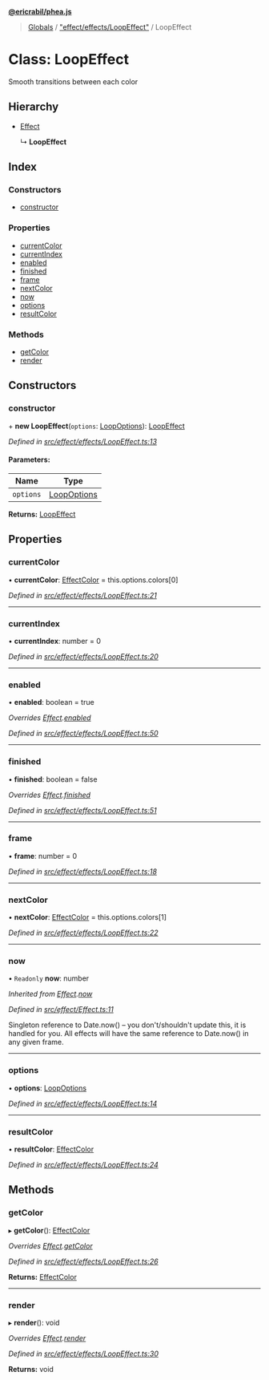 **[@ericrabil/phea.js](../README.md)**

> [Globals](../README.md) / ["effect/effects/LoopEffect"](../modules/_effect_effects_loopeffect_.md) / LoopEffect

# Class: LoopEffect

Smooth transitions between each color

## Hierarchy

* [Effect](_effect_effect_.effect.md)

  ↳ **LoopEffect**

## Index

### Constructors

* [constructor](_effect_effects_loopeffect_.loopeffect.md#constructor)

### Properties

* [currentColor](_effect_effects_loopeffect_.loopeffect.md#currentcolor)
* [currentIndex](_effect_effects_loopeffect_.loopeffect.md#currentindex)
* [enabled](_effect_effects_loopeffect_.loopeffect.md#enabled)
* [finished](_effect_effects_loopeffect_.loopeffect.md#finished)
* [frame](_effect_effects_loopeffect_.loopeffect.md#frame)
* [nextColor](_effect_effects_loopeffect_.loopeffect.md#nextcolor)
* [now](_effect_effects_loopeffect_.loopeffect.md#now)
* [options](_effect_effects_loopeffect_.loopeffect.md#options)
* [resultColor](_effect_effects_loopeffect_.loopeffect.md#resultcolor)

### Methods

* [getColor](_effect_effects_loopeffect_.loopeffect.md#getcolor)
* [render](_effect_effects_loopeffect_.loopeffect.md#render)

## Constructors

### constructor

\+ **new LoopEffect**(`options`: [LoopOptions](../interfaces/_effect_effects_loopeffect_.loopoptions.md)): [LoopEffect](_effect_effects_loopeffect_.loopeffect.md)

*Defined in [src/effect/effects/LoopEffect.ts:13](https://github.com/EricRabil/phea.js/blob/66a21c7/src/effect/effects/LoopEffect.ts#L13)*

#### Parameters:

Name | Type |
------ | ------ |
`options` | [LoopOptions](../interfaces/_effect_effects_loopeffect_.loopoptions.md) |

**Returns:** [LoopEffect](_effect_effects_loopeffect_.loopeffect.md)

## Properties

### currentColor

•  **currentColor**: [EffectColor](../modules/_structs_effect_color_.effectcolor.md) = this.options.colors[0]

*Defined in [src/effect/effects/LoopEffect.ts:21](https://github.com/EricRabil/phea.js/blob/66a21c7/src/effect/effects/LoopEffect.ts#L21)*

___

### currentIndex

•  **currentIndex**: number = 0

*Defined in [src/effect/effects/LoopEffect.ts:20](https://github.com/EricRabil/phea.js/blob/66a21c7/src/effect/effects/LoopEffect.ts#L20)*

___

### enabled

•  **enabled**: boolean = true

*Overrides [Effect](_effect_effect_.effect.md).[enabled](_effect_effect_.effect.md#enabled)*

*Defined in [src/effect/effects/LoopEffect.ts:50](https://github.com/EricRabil/phea.js/blob/66a21c7/src/effect/effects/LoopEffect.ts#L50)*

___

### finished

•  **finished**: boolean = false

*Overrides [Effect](_effect_effect_.effect.md).[finished](_effect_effect_.effect.md#finished)*

*Defined in [src/effect/effects/LoopEffect.ts:51](https://github.com/EricRabil/phea.js/blob/66a21c7/src/effect/effects/LoopEffect.ts#L51)*

___

### frame

•  **frame**: number = 0

*Defined in [src/effect/effects/LoopEffect.ts:18](https://github.com/EricRabil/phea.js/blob/66a21c7/src/effect/effects/LoopEffect.ts#L18)*

___

### nextColor

•  **nextColor**: [EffectColor](../modules/_structs_effect_color_.effectcolor.md) = this.options.colors[1]

*Defined in [src/effect/effects/LoopEffect.ts:22](https://github.com/EricRabil/phea.js/blob/66a21c7/src/effect/effects/LoopEffect.ts#L22)*

___

### now

• `Readonly` **now**: number

*Inherited from [Effect](_effect_effect_.effect.md).[now](_effect_effect_.effect.md#now)*

*Defined in [src/effect/Effect.ts:11](https://github.com/EricRabil/phea.js/blob/66a21c7/src/effect/Effect.ts#L11)*

Singleton reference to Date.now() – you don't/shouldn't update this, it is handled for you. All effects will have the same reference to Date.now() in any given frame.

___

### options

•  **options**: [LoopOptions](../interfaces/_effect_effects_loopeffect_.loopoptions.md)

*Defined in [src/effect/effects/LoopEffect.ts:14](https://github.com/EricRabil/phea.js/blob/66a21c7/src/effect/effects/LoopEffect.ts#L14)*

___

### resultColor

•  **resultColor**: [EffectColor](../modules/_structs_effect_color_.effectcolor.md)

*Defined in [src/effect/effects/LoopEffect.ts:24](https://github.com/EricRabil/phea.js/blob/66a21c7/src/effect/effects/LoopEffect.ts#L24)*

## Methods

### getColor

▸ **getColor**(): [EffectColor](../modules/_structs_effect_color_.effectcolor.md)

*Overrides [Effect](_effect_effect_.effect.md).[getColor](_effect_effect_.effect.md#getcolor)*

*Defined in [src/effect/effects/LoopEffect.ts:26](https://github.com/EricRabil/phea.js/blob/66a21c7/src/effect/effects/LoopEffect.ts#L26)*

**Returns:** [EffectColor](../modules/_structs_effect_color_.effectcolor.md)

___

### render

▸ **render**(): void

*Overrides [Effect](_effect_effect_.effect.md).[render](_effect_effect_.effect.md#render)*

*Defined in [src/effect/effects/LoopEffect.ts:30](https://github.com/EricRabil/phea.js/blob/66a21c7/src/effect/effects/LoopEffect.ts#L30)*

**Returns:** void
